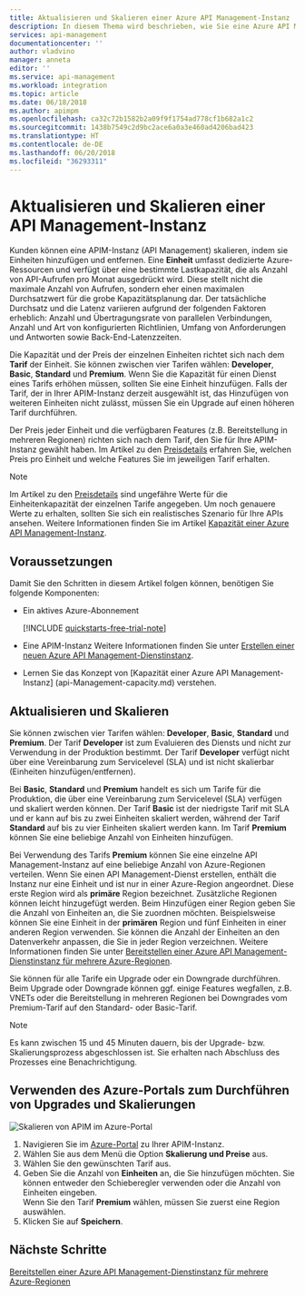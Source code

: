 ```yaml
---
title: Aktualisieren und Skalieren einer Azure API Management-Instanz | Microsoft-Dokumentation
description: In diesem Thema wird beschrieben, wie Sie eine Azure API Management-Instanz aktualisieren und skalieren.
services: api-management
documentationcenter: ''
author: vladvino
manager: anneta
editor: ''
ms.service: api-management
ms.workload: integration
ms.topic: article
ms.date: 06/18/2018
ms.author: apimpm
ms.openlocfilehash: ca32c72b1582b2a09f9f1754ad778cf1b682a1c2
ms.sourcegitcommit: 1438b7549c2d9bc2ace6a0a3e460ad4206bad423
ms.translationtype: HT
ms.contentlocale: de-DE
ms.lasthandoff: 06/20/2018
ms.locfileid: "36293311"
---
```

# <a name="upgrade-and-scale-an-api-management-instance"></a>Aktualisieren und Skalieren einer API Management-Instanz  

Kunden können eine APIM-Instanz (API Management) skalieren, indem sie Einheiten hinzufügen und entfernen. Eine **Einheit** umfasst dedizierte Azure-Ressourcen und verfügt über eine bestimmte Lastkapazität, die als Anzahl von API-Aufrufen pro Monat ausgedrückt wird. Diese stellt nicht die maximale Anzahl von Aufrufen, sondern eher einen maximalen Durchsatzwert für die grobe Kapazitätsplanung dar. Der tatsächliche Durchsatz und die Latenz variieren aufgrund der folgenden Faktoren erheblich: Anzahl und Übertragungsrate von parallelen Verbindungen, Anzahl und Art von konfigurierten Richtlinien, Umfang von Anforderungen und Antworten sowie Back-End-Latenzzeiten.

Die Kapazität und der Preis der einzelnen Einheiten richtet sich nach dem **Tarif** der Einheit. Sie können zwischen vier Tarifen wählen: **Developer**, **Basic**, **Standard** und **Premium**. Wenn Sie die Kapazität für einen Dienst eines Tarifs erhöhen müssen, sollten Sie eine Einheit hinzufügen. Falls der Tarif, der in Ihrer APIM-Instanz derzeit ausgewählt ist, das Hinzufügen von weiteren Einheiten nicht zulässt, müssen Sie ein Upgrade auf einen höheren Tarif durchführen.

Der Preis jeder Einheit und die verfügbaren Features (z.B. Bereitstellung in mehreren Regionen) richten sich nach dem Tarif, den Sie für Ihre APIM-Instanz gewählt haben. Im Artikel zu den [Preisdetails](https://azure.microsoft.com/pricing/details/api-management/?ref=microsoft.com&utm_source=microsoft.com&utm_medium=docs&utm_campaign=visualstudio) erfahren Sie, welchen Preis pro Einheit und welche Features Sie im jeweiligen Tarif erhalten. 

>[!NOTE]
>Im Artikel zu den [Preisdetails](https://azure.microsoft.com/pricing/details/api-management/?ref=microsoft.com&utm_source=microsoft.com&utm_medium=docs&utm_campaign=visualstudio) sind ungefähre Werte für die Einheitenkapazität der einzelnen Tarife angegeben. Um noch genauere Werte zu erhalten, sollten Sie sich ein realistisches Szenario für Ihre APIs ansehen. Weitere Informationen finden Sie im Artikel [Kapazität einer Azure API Management-Instanz](api-management-capacity.md).

## <a name="prerequisites"></a>Voraussetzungen

Damit Sie den Schritten in diesem Artikel folgen können, benötigen Sie folgende Komponenten:

+ Ein aktives Azure-Abonnement

    [!INCLUDE [quickstarts-free-trial-note](../../includes/quickstarts-free-trial-note.md)]

+ Eine APIM-Instanz Weitere Informationen finden Sie unter [Erstellen einer neuen Azure API Management-Dienstinstanz](get-started-create-service-instance.md).

+ Lernen Sie das Konzept von [Kapazität einer Azure API Management-Instanz] (api-Management-capacity.md) verstehen.

## <a name="upgrade-and-scale"></a>Aktualisieren und Skalieren  

Sie können zwischen vier Tarifen wählen: **Developer**, **Basic**, **Standard** und **Premium**. Der Tarif **Developer** ist zum Evaluieren des Diensts und nicht zur Verwendung in der Produktion bestimmt. Der Tarif **Developer** verfügt nicht über eine Vereinbarung zum Servicelevel (SLA) und ist nicht skalierbar (Einheiten hinzufügen/entfernen). 

Bei **Basic**, **Standard** und **Premium** handelt es sich um Tarife für die Produktion, die über eine Vereinbarung zum Servicelevel (SLA) verfügen und skaliert werden können. Der Tarif **Basic** ist der niedrigste Tarif mit SLA und er kann auf bis zu zwei Einheiten skaliert werden, während der Tarif **Standard** auf bis zu vier Einheiten skaliert werden kann. Im Tarif **Premium** können Sie eine beliebige Anzahl von Einheiten hinzufügen.

Bei Verwendung des Tarifs **Premium** können Sie eine einzelne API Management-Instanz auf eine beliebige Anzahl von Azure-Regionen verteilen. Wenn Sie einen API Management-Dienst erstellen, enthält die Instanz nur eine Einheit und ist nur in einer Azure-Region angeordnet. Diese erste Region wird als **primäre** Region bezeichnet. Zusätzliche Regionen können leicht hinzugefügt werden. Beim Hinzufügen einer Region geben Sie die Anzahl von Einheiten an, die Sie zuordnen möchten. Beispielsweise können Sie eine Einheit in der **primären** Region und fünf Einheiten in einer anderen Region verwenden. Sie können die Anzahl der Einheiten an den Datenverkehr anpassen, die Sie in jeder Region verzeichnen. Weitere Informationen finden Sie unter [Bereitstellen einer Azure API Management-Dienstinstanz für mehrere Azure-Regionen](api-management-howto-deploy-multi-region.md).

Sie können für alle Tarife ein Upgrade oder ein Downgrade durchführen. Beim Upgrade oder Downgrade können ggf. einige Features wegfallen, z.B. VNETs oder die Bereitstellung in mehreren Regionen bei Downgrades vom Premium-Tarif auf den Standard- oder Basic-Tarif.

>[!NOTE]
>Es kann zwischen 15 und 45 Minuten dauern, bis der Upgrade- bzw. Skalierungsprozess abgeschlossen ist. Sie erhalten nach Abschluss des Prozesses eine Benachrichtigung.

## <a name="use-the-azure-portal-to-upgrade-and-scale"></a>Verwenden des Azure-Portals zum Durchführen von Upgrades und Skalierungen

![Skalieren von APIM im Azure-Portal](./media/upgrade-and-scale/portal-scale.png)

1. Navigieren Sie im [Azure-Portal](https://portal.azure.com/) zu Ihrer APIM-Instanz.
2. Wählen Sie aus dem Menü die Option **Skalierung und Preise** aus.
3. Wählen Sie den gewünschten Tarif aus.
4. Geben Sie die Anzahl von **Einheiten** an, die Sie hinzufügen möchten. Sie können entweder den Schieberegler verwenden oder die Anzahl von Einheiten eingeben.  
    Wenn Sie den Tarif **Premium** wählen, müssen Sie zuerst eine Region auswählen.
5. Klicken Sie auf **Speichern**.

## <a name="next-steps"></a>Nächste Schritte

[Bereitstellen einer Azure API Management-Dienstinstanz für mehrere Azure-Regionen](api-management-howto-deploy-multi-region.md)